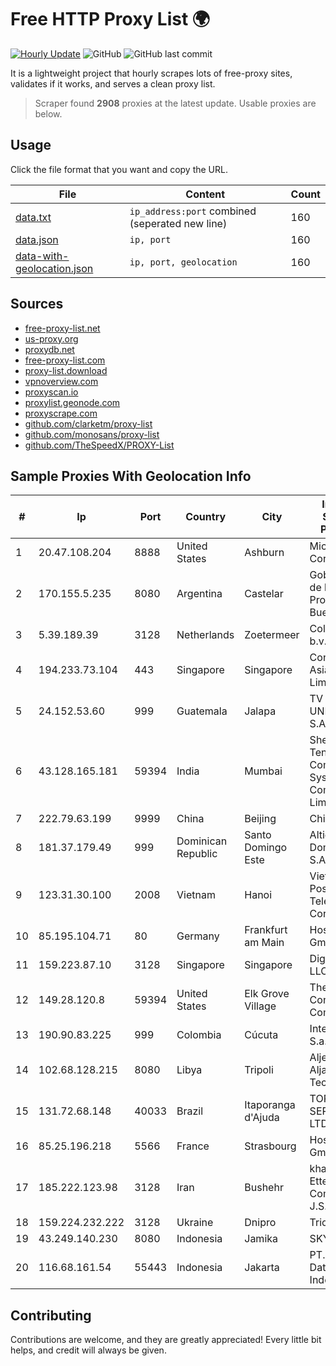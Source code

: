 
# Free HTTP Proxy List 🌍

[![Hourly Update](https://github.com/mertguvencli/http-proxy-list/actions/workflows/main.yml/badge.svg?branch=main)](https://github.com/mertguvencli/http-proxy-list/actions/workflows/main.yml)
![GitHub](https://img.shields.io/github/license/mertguvencli/http-proxy-list)
![GitHub last commit](https://img.shields.io/github/last-commit/mertguvencli/http-proxy-list)

It is a lightweight project that hourly scrapes lots of free-proxy sites, validates if it works, and serves a clean proxy list.


> Scraper found **2908** proxies at the latest update. Usable proxies are below.

## Usage

Click the file format that you want and copy the URL.


|File|Content|Count|
|----|-------|-----|
|[data.txt](https://raw.githubusercontent.com/mertguvencli/http-proxy-list/main/proxy-list/data.txt)|`ip_address:port` combined (seperated new line)|160|
|[data.json](https://raw.githubusercontent.com/mertguvencli/http-proxy-list/main/proxy-list/data.json)|`ip, port`|160|
|[data-with-geolocation.json](https://raw.githubusercontent.com/mertguvencli/http-proxy-list/main/proxy-list/data-with-geolocation.json)|`ip, port, geolocation`|160|

## Sources

* [free-proxy-list.net](https://free-proxy-list.net)
* [us-proxy.org](https://www.us-proxy.org)
* [proxydb.net](http://proxydb.net)
* [free-proxy-list.com](https://free-proxy-list.com/?page=&port=&type%5B%5D=http&type%5B%5D=https&up_time=0&search=Search)
* [proxy-list.download](https://www.proxy-list.download/HTTP)
* [vpnoverview.com](https://vpnoverview.com/privacy/anonymous-browsing/free-proxy-servers)
* [proxyscan.io](https://www.proxyscan.io)
* [proxylist.geonode.com](https://proxylist.geonode.com/api/proxy-list?limit=300&page=1&sort_by=lastChecked&sort_type=desc&protocols=http,https)
* [proxyscrape.com](https://api.proxyscrape.com/v2/?request=displayproxies&protocol=http&timeout=10000&country=all&ssl=all&anonymity=all)
* [github.com/clarketm/proxy-list](https://raw.githubusercontent.com/clarketm/proxy-list/master/proxy-list-raw.txt)
* [github.com/monosans/proxy-list](https://raw.githubusercontent.com/monosans/proxy-list/main/proxies/http.txt)
* [github.com/TheSpeedX/PROXY-List](https://raw.githubusercontent.com/TheSpeedX/PROXY-List/master/http.txt)


## Sample Proxies With Geolocation Info

|#|Ip|Port|Country|City|Internet Service Provider|
|-|--|----|-------|----|-------------------------|
|1|20.47.108.204|8888|United States|Ashburn|Microsoft Corporation|
|2|170.155.5.235|8080|Argentina|Castelar|Gobernacion de la Provincia de Buenos Aires|
|3|5.39.189.39|3128|Netherlands|Zoetermeer|ColoCenter b.v.|
|4|194.233.73.104|443|Singapore|Singapore|Contabo Asia Private Limited|
|5|24.152.53.60|999|Guatemala|Jalapa|TV CABLE UNIVERSAL S.A|
|6|43.128.165.181|59394|India|Mumbai|Shenzhen Tencent Computer Systems Company Limited|
|7|222.79.63.199|9999|China|Beijing|Chinanet|
|8|181.37.179.49|999|Dominican Republic|Santo Domingo Este|Altice Dominicana S.A.|
|9|123.31.30.100|2008|Vietnam|Hanoi|VietNam Post and Telecom Corporation|
|10|85.195.104.71|80|Germany|Frankfurt am Main|Host Europe GmbH|
|11|159.223.87.10|3128|Singapore|Singapore|DigitalOcean, LLC|
|12|149.28.120.8|59394|United States|Elk Grove Village|The Constant Company|
|13|190.90.83.225|999|Colombia|Cúcuta|Internexa S.a. E.S.P|
|14|102.68.128.215|8080|Libya|Tripoli|Aljeel Aljadeed For Technology|
|15|131.72.68.148|40033|Brazil|Itaporanga d'Ajuda|TOP NET SERVI?OS LTDA|
|16|85.25.196.218|5566|France|Strasbourg|Host Europe GmbH|
|17|185.222.123.98|3128|Iran|Bushehr|khalij fars Ettela Resan Company J.S.|
|18|159.224.232.222|3128|Ukraine|Dnipro|Triolan|
|19|43.249.140.230|8080|Indonesia|Jamika|SKYLINE|
|20|116.68.161.54|55443|Indonesia|Jakarta|PT. Sumber Data Indonesia|



## Contributing

Contributions are welcome, and they are greatly appreciated! Every
little bit helps, and credit will always be given.

